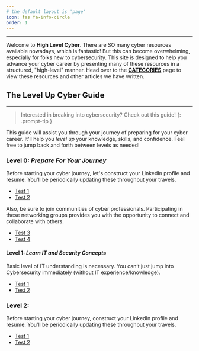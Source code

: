```yaml
---
# the default layout is 'page'
icon: fas fa-info-circle
order: 1
---
```


---

Welcome to **High Level Cyber**. There are SO many cyber resources available nowadays, which is fantastic! But this can become overwhelming, especially for folks new to cybersecurity. This site is designed to help you advance your cyber career by presenting many of these resources in a structured, "high-level" manner. Head over to the **[CATEGORIES](https://highlevelcyber.github.io/categories)** page to view these resources and other articles we have written. 

## The **Level Up Cyber** Guide
---

> Interested in breaking into cybersecurity? Check out this guide!
{: .prompt-tip }

This guide will assist you through your journey of preparing for your cyber career. It'll help you *level up* your knowledge, skills, and confidence. Feel free to jump back and forth between levels as needed!

### **Level 0**: *Prepare For Your Journey*

Before starting your cyber journey, let's construct your LinkedIn profile and resume. You’ll be periodically updating these throughout your travels. 
* [Test 1](https://google.com)
* [Test 2](https://google.com)

Also, be sure to join communities of cyber professionals. Participating in these networking groups provides you with the opportunity to connect and collaborate with others.
* [Test 3](https://google.com)
* [Test 4](https://google.com)


#### **Level 1**: *Learn IT and Security Concepts*
Basic level of IT understanding is necessary. You can’t just jump into Cybersecurity immediately (without IT experience/knowledge).
* [Test 1](https://google.com)
* [Test 2](https://google.com)

### **Level 2**: 
Before starting your cyber journey, construct your LinkedIn profile and resume. You’ll be periodically updating these throughout your travels. 

* [Test 1](https://google.com)
* [Test 2](https://google.com)

